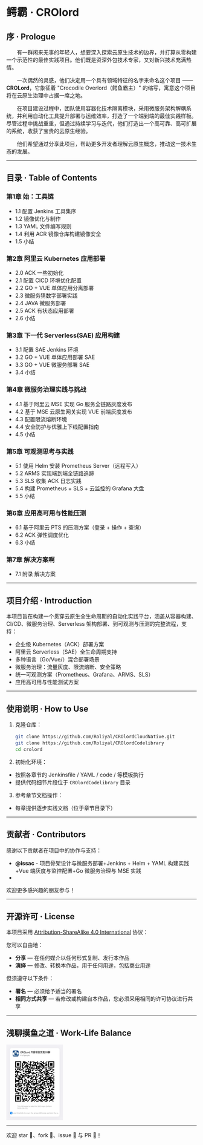 
# 鳄霸 · CROlord

## 序 · Prologue

&emsp;&emsp;有一群闲来无事的年轻人，想要深入探索云原生技术的边界，并打算从零构建一个示范性的最佳实践项目。他们既是资深外包技术专家，又对新兴技术充满热情。

&emsp;&emsp;一次偶然的灵感，他们决定用一个具有领域特征的名字来命名这个项目 —— **CROLord**，它象征着 "Crocodile Overlord（鳄鱼霸主）" 的缩写，寓意这个项目将在云原生治理中占据一席之地。

&emsp;&emsp;在项目建设过程中，团队使用容器化技术隔离模块，采用微服务架构解耦系统，并利用自动化工具提升部署与运维效率，打造了一个端到端的最佳实践样板。尽管过程中挑战重重，但通过持续学习与迭代，他们打造出一个高可靠、高可扩展的系统，收获了宝贵的云原生经验。

&emsp;&emsp;他们希望通过分享此项目，帮助更多开发者理解云原生概念，推动这一技术生态的发展。

---

## 目录 · Table of Contents

### 第1章 始：工具链
- 1.1 配置 Jenkins 工具集序
- 1.2 镜像优化与制作
- 1.3 YAML 文件编写规则
- 1.4 利用 ACR 镜像仓库构建镜像安全
- 1.5 小结

### 第2章 阿里云 Kubernetes 应用部署
- 2.0 ACK 一些初始化
- 2.1 配置 CICD 环境优化配置
- 2.2 GO + VUE 单体应用分离部署
- 2.3 微服务猜数字部署实践
- 2.4 JAVA 微服务部署
- 2.5 ACK 有状态应用部署
- 2.6 小结

### 第3章 下一代 Serverless(SAE) 应用构建
- 3.1 配置 SAE Jenkins 环境
- 3.2 GO + VUE 单体应用部署 SAE
- 3.3 GO + VUE 微服务部署 SAE
- 3.4 小结

### 第4章 微服务治理实践与挑战
- 4.1 基于阿里云 MSE 实现 Go 服务全链路灰度发布
- 4.2 基于 MSE 云原生网关实现 VUE 前端灰度发布
- 4.3 配置限流熔断环境
- 4.4 安全防护与优雅上下线配置指南
- 4.5 小结

### 第5章 可观测思考与实践
- 5.1 使用 Helm 安装 Prometheus Server（远程写入）
- 5.2 ARMS 实现端到端全链路追踪
- 5.3 SLS 收集 ACK 日志实践
- 5.4 构建 Prometheus + SLS + 云监控的 Grafana 大盘
- 5.5 小结

### 第6章 应用高可用与性能压测
- 6.1 基于阿里云 PTS 的压测方案（登录 + 操作 + 查询）
- 6.2 ACK 弹性调度优化
- 6.3 小结

### 第7章 解决方案啊
- 7.1 附录 解决方案


---

## 项目介绍 · Introduction

本项目旨在构建一个贯穿云原生全生命周期的自动化实践平台，涵盖从容器构建、CI/CD、微服务治理、Serverless 架构部署、到可观测与压测的完整流程，支持：
- 企业级 Kubernetes（ACK）部署方案
- 阿里云 Serverless（SAE）全生命周期支持
- 多种语言（Go/Vue/）混合部署场景
- 微服务治理：流量灰度、限流熔断、安全策略
- 统一可观测方案（Prometheus、Grafana、ARMS、SLS）
- 应用高可用与性能测试方案

---

## 使用说明 · How to Use

1. 克隆仓库：
   ```bash
   git clone https://github.com/Roliyal/CROlordCloudNative.git
   git clone https://github.com/Roliyal/CROlordCodelibrary
   cd crolord
   ```

2. 初始化环境：
  - 按照各章节的 Jenkinsfile / YAML / code / 等模板执行
  - 提供代码细节片段位于 `CROlordCodelibrary` 目录

3. 参考章节文档操作：
  - 每章提供逐步实践文档（位于章节目录下）

---

## 贡献者 · Contributors

感谢以下贡献者在项目中的协作与支持：

- **@issac** - 项目骨架设计与微服务部署+Jenkins + Helm + YAML 构建实践+Vue 端灰度与监控配置+Go 微服务治理与 MSE 实践
- 

欢迎更多感兴趣的朋友参与！

---

## 开源许可 · License

本项目采用 [Attribution-ShareAlike 4.0 International](https://creativecommons.org/licenses/by-sa/4.0/) 协议：

您可以自由地：
- **分享** — 在任何媒介以任何形式复制、发行本作品
- **演绎** — 修改、转换本作品，用于任何用途，包括商业用途

但须遵守以下条件：
- **署名** — 必须给予适当的署名
- **相同方式共享** — 若修改或构建自本作品，您必须采用相同的许可协议进行共享

---

## 浅聊摸鱼之道 · Work-Life Balance

<div style="display: flex; flex-direction: row;">
  <img src="resource/images/code.png" alt="鳄霸日常" width="150" height="200" style="margin-right: 10px;">
</div>

---

欢迎 star 🌟、fork 🍴、issue 💬 与 PR 🤝！
